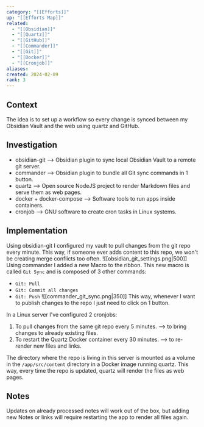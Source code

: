 ```yaml
---
category: "[[Efforts]]"
up: "[[Efforts Map]]"
related:
  - "[[Obsidian]]"
  - "[[Quartz]]"
  - "[[GitHub]]"
  - "[[Commander]]"
  - "[[Git]]"
  - "[[Docker]]"
  - "[[Cronjob]]"
aliases: 
created: 2024-02-09
rank: 3
---
```

## Context
The idea is to set up a workflow so every change is synced between my Obsidian Vault and the web using quartz and GitHub.
## Investigation
- obsidian-git --> Obsidian plugin to sync local Obsidian Vault to a remote git server.
- commander --> Obsidian plugin to bundle all Git sync commands in 1 button.
- quartz --> Open source NodeJS project to render Markdown files and serve them as web pages.
- docker + docker-compose --> Software tools to run apps inside containers.
- cronjob --> GNU software to create cron tasks in Linux systems.
## Implementation
Using obsidian-git I configured my vault to pull changes from the git repo every minute. This way, if someone ever adds content to this repo, we won't be creating merge conflicts too often.
![[obsidian_git_settings.png|500]]
Using commander I added a new Macro to the ribbon. This new macro is called `Git Sync` and is composed of 3 other commands:
- `Git: Pull`
- `Git: Commit all changes`
- `Git: Push`
![[commander_git_sync.png|350]]
This way, whenever I want to publish changes to the repo I just need to click on 1 button.

In a Linux server I've configured 2 cronjobs:
1. To pull changes from the same git repo every 5 minutes. --> to bring changes to already existing files.
2. To restart the Quartz Docker container every 30 minutes. --> to re-render new files and links.

The directory where the repo is living in this server is mounted as a volume in the `/app/src/content` directory in a Docker image running quartz. This way, every time the repo is updated, quartz will render the files as web pages.
## Notes
Updates on already processed notes will work out of the box, but adding new Notes or links will require restarting the app to render all files again.